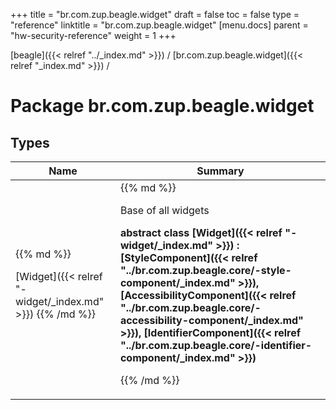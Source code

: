 +++
title = "br.com.zup.beagle.widget"
draft = false
toc = false
type = "reference"
linktitle = "br.com.zup.beagle.widget"
[menu.docs]
  parent = "hw-security-reference"
  weight = 1
+++

[beagle]({{< relref "../_index.md" >}}) / [br.com.zup.beagle.widget]({{< relref "_index.md" >}}) / 



# Package br.com.zup.beagle.widget  


## Types  
<table>
  
<thead>
<tr>
<th>
Name  
</th>
<th>
Summary  
</th>
  
</tr>
</thead>
<tbody>
<tr>
<td>
{{% md %}}

[Widget]({{< relref "-widget/_index.md" >}})
{{% /md %}}
</td>
<td>
{{% md %}}



Base of all widgets

  
  
<b>abstract class [Widget]({{< relref "-widget/_index.md" >}}) : [StyleComponent]({{< relref "../br.com.zup.beagle.core/-style-component/_index.md" >}}), [AccessibilityComponent]({{< relref "../br.com.zup.beagle.core/-accessibility-component/_index.md" >}}), [IdentifierComponent]({{< relref "../br.com.zup.beagle.core/-identifier-component/_index.md" >}})</b>  



{{% /md %}}
</td>
</tr>

</tbody>
</table>

